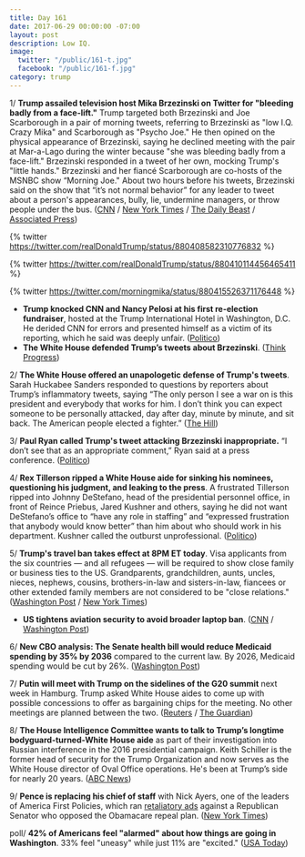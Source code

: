 ```yaml
---
title: Day 161
date: 2017-06-29 00:00:00 -07:00
layout: post
description: Low IQ.
image:
  twitter: "/public/161-t.jpg"
  facebook: "/public/161-f.jpg"
category: trump
---
```


1/ **Trump assailed television host Mika Brzezinski on Twitter for "bleeding badly from a face-lift."** Trump targeted both Brzezinski and Joe Scarborough in a pair of morning tweets, referring to Brzezinski as "low I.Q. Crazy Mika" and Scarborough as "Psycho Joe." He then opined on the physical appearance of Brzezinski, saying he declined meeting with the pair at Mar-a-Lago during the winter because "she was bleeding badly from a face-lift." Brzezinski responded in a tweet of her own, mocking Trump's "little hands." Brzezinski and her fiancé Scarborough are co-hosts of the MSNBC show “Morning Joe." About two hours before his tweets, Brzezinski said on the show that “it’s not normal behavior” for any leader to tweet about a person's appearances, bully, lie, undermine managers, or throw people under the bus. ([CNN](http://money.cnn.com/2017/06/29/media/mika-brzezinski-donald-trump-tweet/index.html) / [New York Times](https://www.nytimes.com/2017/06/29/business/media/trump-mika-brzezinski-facelift.html) / [The Daily Beast](http://www.thedailybeast.com/trump-tweets-mika-was-bleeding-badly-from-a-face-lift) / [Associated Press](https://apnews.com/2ef6abedd6bf40ac83bf76d999b8206b))

{% twitter https://twitter.com/realDonaldTrump/status/880408582310776832 %}

{% twitter https://twitter.com/realDonaldTrump/status/880410114456465411 %}

{% twitter https://twitter.com/morningmika/status/880415526371176448 %}

* **Trump knocked CNN and Nancy Pelosi at his first re-election fundraiser**, hosted at the Trump International Hotel in Washington, D.C. He derided CNN for errors and presented himself as a victim of its reporting, which he said was deeply unfair. ([Politico](http://www.politico.com/story/2017/06/28/trump-fundraiser-pelosi-ossoff-240078))
* **The White House defended Trump’s tweets about Brzezinski**. ([Think Progress](https://thinkprogress.org/defense-trump-sexist-brzezinski-tweets-c4ad5d59577c))

2/ **The White House offered an unapologetic defense of Trump's tweets**. Sarah Huckabee Sanders responded to questions by reporters about Trump’s inflammatory tweets, saying “The only person I see a war on is this president and everybody that works for him. I don’t think you can expect someone to be personally attacked, day after day, minute by minute, and sit back. The American people elected a fighter.” ([The Hill](http://thehill.com/homenews/administration/340113-white-house-offers-unapologetic-defense-of-trump-tweets))

3/ **Paul Ryan called Trump's tweet attacking Brzezinski inappropriate.** “I don’t see that as an appropriate comment,” Ryan said at a press conference. ([Politico](http://www.politico.com/story/2017/06/29/ryan-calls-trump-tweet-attacking-morning-joe-host-inappropriate-240092))

4/ **Rex Tillerson ripped a White House aide for sinking his nominees, questioning his judgment, and leaking to the press**. A frustrated Tillerson ripped into Johnny DeStefano, head of the presidential personnel office, in front of Reince Priebus, Jared Kushner and others, saying he did not want DeStefano’s office to “have any role in staffing” and “expressed frustration that anybody would know better” than him about who should work in his department. Kushner called the outburst unprofessional. ([Politico](http://www.politico.com/story/2017/06/28/tillerson-blows-up-at-white-house-aide-240075))

5/ **Trump's travel ban takes effect at 8PM ET today**. Visa applicants from the six countries — and all refugees — will be required to show close family or business ties to the US. Grandparents, grandchildren, aunts, uncles, nieces, nephews, cousins, brothers-in-law and sisters-in-law, fiancees or other extended family members are not considered to be "close relations." ([Washington Post](https://www.washingtonpost.com/politics/federal_government/us-sets-new-visa-rules-for-6-mainly-muslim-nations-refugees/2017/06/28/b6cd3414-5c70-11e7-aa69-3964a7d55207_story.html) / [New York Times](https://www.nytimes.com/2017/06/28/us/politics/homeland-security-prepares-to-issue-travel-restrictions.html))

* **US tightens aviation security to avoid broader laptop ban**. ([CNN](http://www.cnn.com/2017/06/28/politics/dhs-aviation-security-measures/index.html) / [Washington Post](https://www.washingtonpost.com/local/trafficandcommuting/dhs-officials-announce-enhanced-security-measures-for-all-flights-to-the-us/2017/06/28/e8023cac-5c14-11e7-9fc6-c7ef4bc58d13_story.html))

6/ **New CBO analysis: The Senate health bill would reduce Medicaid spending by 35% by 2036** compared to the current law. By 2026, Medicaid spending would be cut by 26%. ([Washington Post](https://www.washingtonpost.com/powerpost/gop-health-care-debate-turns-to-stark-question-help-vulnerable-americans-or-help-the-rich/2017/06/29/02d96318-5cd1-11e7-9fc6-c7ef4bc58d13_story.html))

7/ **Putin will meet with Trump on the sidelines of the G20 summit** next week in Hamburg. Trump asked White House aides to come up with possible concessions to offer as bargaining chips for the meeting. No other meetings are planned between the two. ([Reuters](http://www.reuters.com/article/us-usa-trump-putin-g-idUSKBN19K1N1) / [The Guardian](https://www.theguardian.com/us-news/2017/jun/29/white-house-sanctions-first-trump-putin-meeting))

8/ **The House Intelligence Committee wants to talk to Trump’s longtime bodyguard-turned-White House aide** as part of their investigation into Russian interference in the 2016 presidential campaign. Keith Schiller is the former head of security for the Trump Organization and now serves as the White House director of Oval Office operations. He's been at Trump’s side for nearly 20 years. ([ABC News](http://abcnews.go.com/Politics/house-russia-probe-eyes-longtime-trump-bodyguard-turned/story?id=48341329))

9/ **Pence is replacing his chief of staff** with Nick Ayers, one of the leaders of America First Policies, which ran [retaliatory ads](https://whatthefuckjusthappenedtoday.com/2017/06/26/Day-158/#7-white-house-allies-are-retaliating) against a Republican Senator who opposed the Obamacare repeal plan. ([New York Times](https://www.nytimes.com/2017/06/29/us/politics/mike-pence-josh-pitcock-chief-of-staff.html))

poll/ **42% of Americans feel "alarmed" about how things are going in Washington**. 33% feel "uneasy" while just 11% are "excited." ([USA Today](https://www.usatoday.com/story/news/politics/2017/06/29/poll-donald-trump-washington-republicans-alarmed-uneasy-russia-investigation/103269454/))